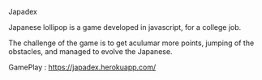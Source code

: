 Japadex 

Japanese lollipop is a game developed in javascript, for a college job.

The challenge of the game is to get aculumar more points, jumping of the obstacles, and managed to evolve the Japanese.

GamePlay : https://japadex.herokuapp.com/

